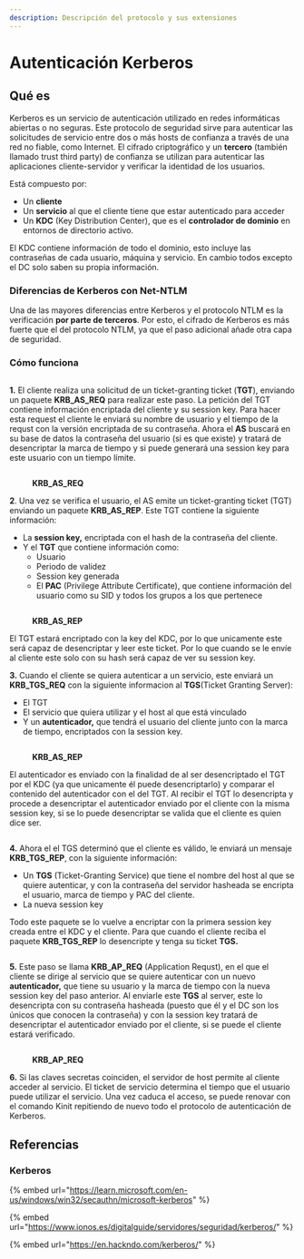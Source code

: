 ```yaml
---
description: Descripción del protocolo y sus extensiones
---
```


# Autenticación Kerberos

## Qué es

Kerberos es un servicio de autenticación utilizado en redes informáticas abiertas o no seguras. Este protocolo de seguridad sirve para autenticar las solicitudes de servicio entre dos o más hosts de confianza a través de una red no fiable, como Internet. El cifrado criptográfico y un **tercero** (también llamado trust third party) de confianza se utilizan para autenticar las aplicaciones cliente-servidor y verificar la identidad de los usuarios.

Está compuesto por:

* Un **cliente**
* Un **servicio** al que el cliente tiene que estar autenticado para acceder
* Un **KDC** (Key Distribution Center), que es el **controlador de dominio** en entornos de directorio activo.

El KDC contiene información de todo el dominio, esto incluye las contraseñas de cada usuario, máquina y servicio. En cambio todos excepto el DC solo saben su propia información.



### Diferencias de Kerberos con Net-NTLM

Una de las mayores diferencias entre Kerberos y el protocolo NTLM es la verificación **por parte de terceros**. Por esto, el cifrado de Kerberos es más fuerte que el del protocolo  NTLM, ya que el paso adicional añade otra capa de seguridad.



### Cómo funciona

<figure><img src="../../../.gitbook/assets/image (55).png" alt=""><figcaption></figcaption></figure>

**1.** El cliente realiza una solicitud de un ticket-granting ticket (**TGT**), enviando un paquete **KRB\_AS\_REQ** para realizar este paso. La petición del TGT contiene información encriptada del cliente y su session key. Para hacer esta request el cliente le enviará su nombre de usuario y el tiempo de la requst con la versión encriptada de su contraseña. Ahora el **AS** buscará en su base de datos la contraseña del usuario (si es que existe) y tratará de desencriptar la marca de tiempo y si puede generará una session key para este usuario con un tiempo límite.

<figure><img src="../../../.gitbook/assets/image (75).png" alt=""><figcaption><p><strong>KRB_AS_REQ</strong> </p></figcaption></figure>

**2**. Una vez se verifica el usuario, el AS emite un ticket-granting ticket (TGT) enviando un paquete **KRB\_AS\_REP**. Este TGT contiene la siguiente información:

* La **session key,** encriptada con el hash de la contraseña del cliente.
* Y el **TGT** que contiene información como:
  * Usuario
  * Periodo de validez
  * Session key generada
  * El **PAC** (Privilege Attribute Certificate), que contiene información del usuario como su SID y todos los grupos a los que pertenece

<figure><img src="../../../.gitbook/assets/image (93).png" alt=""><figcaption><p><strong>KRB_AS_REP</strong></p></figcaption></figure>

El TGT estará encriptado con la key del KDC, por lo que unicamente este será capaz de desencriptar y leer este ticket. Por lo que cuando se le envíe al cliente este solo con su hash será capaz de ver su session key.

**3.** Cuando el cliente se quiera autenticar a un servicio, este enviará un **KRB\_TGS\_REQ** con la siguiente informacion al **TGS**(Ticket Granting Server):

* El TGT
* El servicio que quiera utilizar y el host al que está vinculado
* Y un **autenticador,** que tendrá el usuario del cliente junto con la marca de tiempo, encriptados con la session key.

<figure><img src="../../../.gitbook/assets/image (23).png" alt=""><figcaption><p><strong>KRB_AS_REP</strong></p></figcaption></figure>

El autenticador es enviado con la finalidad de al ser desencriptado el TGT por el KDC (ya que unicamente él puede desencriptarlo) y comparar el contenido del autenticador con el del TGT. Al recibir el TGT lo desencripta y procede a desencriptar el autenticador enviado por el cliente con la misma session key, si se lo puede desencriptar se valida que el cliente es quien dice ser.

<figure><img src="../../../.gitbook/assets/image (17).png" alt=""><figcaption></figcaption></figure>

**4.** Ahora el el TGS determinó que el cliente es válido, le enviará un mensaje **KRB\_TGS\_REP**, con la siguiente información:

* Un **TGS** (Ticket-Granting Service) que tiene el nombre del host al que se quiere autenticar, y con la contraseña del servidor hasheada se encripta el usuario, marca de tiempo y PAC del cliente.
* La nueva session key

Todo este paquete se lo vuelve a encriptar con la primera session key creada entre el KDC y el cliente. Para que cuando el cliente reciba el paquete **KRB\_TGS\_REP** lo desencripte y tenga su ticket **TGS.**

<figure><img src="../../../.gitbook/assets/image (88).png" alt=""><figcaption></figcaption></figure>

**5.** Este paso se llama **KRB\_AP\_REQ** (Application Requst), en el que el cliente se dirige al servicio que se quiere autenticar con un nuevo **autenticador,** que tiene su usuario y la marca de tiempo con la nueva session key del paso anterior. Al enviarle este **TGS** al server, este lo desencripta con su contraseña hasheada (puesto que él y el DC son los únicos que conocen la contraseña) y con la session key tratará de desencriptar el autenticador enviado por el cliente, si se puede el cliente estará verificado.&#x20;

<figure><img src="../../../.gitbook/assets/image (107).png" alt=""><figcaption><p><strong>KRB_AP_REQ</strong></p></figcaption></figure>

**6.** Si las claves secretas coinciden, el servidor de host permite al cliente acceder al servicio. El ticket de servicio determina el tiempo que el usuario puede utilizar el servicio. Una vez caduca el acceso, se puede renovar con el comando Kinit repitiendo de nuevo todo el protocolo de autenticación de Kerberos.



##

##







## Referencias

### Kerberos

{% embed url="https://learn.microsoft.com/en-us/windows/win32/secauthn/microsoft-kerberos" %}

{% embed url="https://www.ionos.es/digitalguide/servidores/seguridad/kerberos/" %}

{% embed url="https://en.hackndo.com/kerberos/" %}

